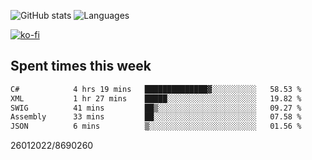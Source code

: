 ![GitHub stats](https://github-readme-stats.vercel.app/api?username=emipa606&theme=github_dark&show_icons=true) 
![Languages](https://github-readme-stats.vercel.app/api/top-langs/?username=emipa606&theme=github_dark&layout=compact)

[![ko-fi](https://ko-fi.com/img/githubbutton_sm.svg)](https://ko-fi.com/G2G55DDYD)

## Spent times this week
<!--START_SECTION:waka-->

```txt
C#            4 hrs 19 mins   ██████████████▓░░░░░░░░░░   58.53 %
XML           1 hr 27 mins    █████░░░░░░░░░░░░░░░░░░░░   19.82 %
SWIG          41 mins         ██▒░░░░░░░░░░░░░░░░░░░░░░   09.27 %
Assembly      33 mins         ██░░░░░░░░░░░░░░░░░░░░░░░   07.58 %
JSON          6 mins          ▒░░░░░░░░░░░░░░░░░░░░░░░░   01.56 %
```

<!--END_SECTION:waka-->


26012022/8690260
